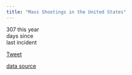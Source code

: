 ```yaml
---
title: "Mass Shootings in the United States"
---
```


<script type="text/JavaScript">
	var lastDate = "2018-11-07";
	var curDate = new Date();
	var difference = Math.floor(( curDate - Date.parse( lastDate )) / 86400000);
</script>

<div class="metrics">
<div class="metric">
	<span class="number">307</span>
	<span class="label">this year</span>
</div>
<div class="metric">
	<span class="number"></span>
	<span class="label">days since<br />
	last incident</span>
</div>
</div>

<a class="twitter-share-button"
	href="https://twitter.com/share"
	data-text="There have been 307 mass shootings in the U.S. already this year! "
	data-hashtags="MarchForOurLives"
	data-url="https://massshootings.us"
	data-via="FelicianoTech"
	data-related="AMarch4OurLives">
Tweet</a>

[data source](http://www.gunviolencearchive.org/reports/mass-shooting)

<script type="text/JavaScript">
	$( "div.metric span.number" ).eq(1).html( difference );
</script>
